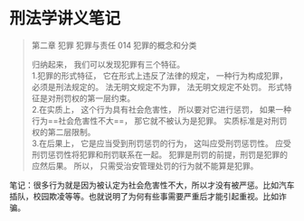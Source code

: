 # 刑法学讲义笔记


> 第二章 犯罪  犯罪与责任 014 犯罪的概念和分类  
>
> 归纳起来， 我们可以发现犯罪有三个特征。  
> 1.犯罪的形式特征， 它在形式上违反了法律的规定， 一种行为构成犯罪， 必须是刑法规定的。 法无明文规定不为罪， 法无明文规定不处罚。 形式特征是对刑罚权的第一层约束。  
> 2.在实质上， 这个行为具有社会危害性， 所以要对它进行惩罚， 如果一种行为==社会危害性不大==， 那它就不被认为是犯罪。 实质标准是对刑罚权的第二层限制。  
> 3.在后果上， 它是应当受到刑罚惩罚的行为， 这叫应受刑罚惩罚性。 应受刑罚惩罚性将犯罪和刑罚联系在一起。 犯罪是刑罚的前提，刑罚是犯罪的应然后果。 所以， 只需受治安管理处罚的行为就不能算是犯罪。 

 笔记：很多行为就是因为被认定为社会危害性不大，所以才没有被严惩。比如汽车插队，校园欺凌等等。也就说明了为何有些事需要严重后才能引起重视。比如诈骗。
